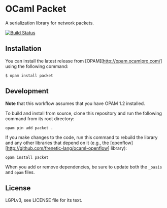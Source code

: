 OCaml Packet
============

A serialization library for network packets.

[![Build Status](https://travis-ci.org/frenetic-lang/ocaml-packet.png)](https://travis-ci.org/frenetic-lang/ocaml-packet)

Installation
------------

You can install the latest release from [OPAM][http://opam.ocamlpro.com/] using
the following command:

    $ opam install packet

Development
-----------

**Note** that this workflow assumes that you have OPAM 1.2 installed.

To build and install from source, clone this repository and run the following
command from its root directory:

    opam pin add packet .

If you make changes to the code, run this command to rebuild the library and
any other libraries that depend on it (e.g., the
[openflow][http://github.com/frenetic-lang/ocaml-openflow] library):

    opam install packet

When you add or remove dependencies, be sure to update both the `_oasis` and
`opam` files.

License
-------

LGPLv3, see LICENSE file for its text.
